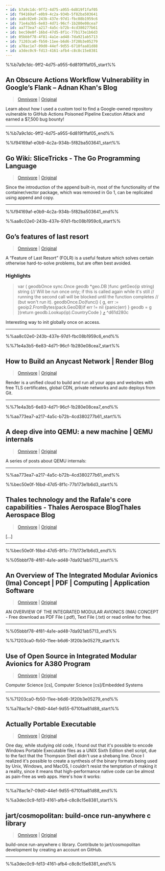 ```yaml
---
- id: b7a9c1dc-9ff2-4d75-a955-6d819f1faf05
- id: f94169af-e0b9-4c2a-934b-5f82ba503641
- id: aa8c02e0-243b-437e-97d1-fbc08b1959c6
- id: 71e4a3b5-6e83-4d71-96cf-1b280e08cea7
- id: aa773ea7-a217-4a5c-b72b-4cd380277b61
- id: bec50e0f-16bd-47d5-8f1c-77b173e1b6d3
- id: 05bbbf78-4f81-4a1e-ad48-7da921ab5713
- id: 71203ca0-fb50-11ee-b6d6-3f20b3e05279
- id: a78ac1e7-09d0-44ef-9d55-6710faa81d88
- id: a3dec0c9-fd13-4161-afb4-c8c8c15e8381
---
```


%%b7a9c1dc-9ff2-4d75-a955-6d819f1faf05_start%%
## An Obscure Actions Workflow Vulnerability in Google’s Flank – Adnan Khan's Blog
> [Omnivore](https://omnivore.app/me/an-obscure-actions-workflow-vulnerability-in-google-s-flank-adna-18eedb5d925)  |  [Original](https://adnanthekhan.com/2024/04/15/an-obscure-actions-workflow-vulnerability-in-googles-flank/)

Learn about how I used a custom tool to find a Google-owned repository vulnerable to GitHub Actions Poisoned Pipeline Execution Attack and earned a $7,500 bug bounty!


---
%%b7a9c1dc-9ff2-4d75-a955-6d819f1faf05_end%%

%%f94169af-e0b9-4c2a-934b-5f82ba503641_start%%
## Go Wiki: SliceTricks - The Go Programming Language
> [Omnivore](https://omnivore.app/me/go-wiki-slice-tricks-the-go-programming-language-18eed554b68)  |  [Original](https://go.dev/wiki/SliceTricks)

Since the introduction of the append built-in, most of the functionality of the container/vector package, which was removed in Go 1, can be replicated using append and copy.


---
%%f94169af-e0b9-4c2a-934b-5f82ba503641_end%%

%%aa8c02e0-243b-437e-97d1-fbc08b1959c6_start%%
## Go’s features of last resort
> [Omnivore](https://omnivore.app/me/go-s-features-of-last-resort-18eec823bc6)  |  [Original](https://www.arp242.net/go-last-resort.html)

A “Feature of Last Resort” (FOLR) is a useful feature which solves certain
otherwise hard-to-solve problems, but are often best avoided.

### Highlights

> var ( geodbOnce sync.Once geodb \*geo.DB )func getGeo(ip string) string {// Will be run once only; if this is called again while it's still // running the second call will be blocked until the function completes // (but won't run it). geodbOnce.Do(func() { g, err := geoip2.FromBytes(pack.GeoDB)if err != nil {panic(err) } geodb = g })return geodb.Lookup(ip).CountryCode } [⤴️](https://omnivore.app/me/go-s-features-of-last-resort-18eec823bc6#d61d280c-6c02-40e7-ab87-8d34e2a5e004)  ^d61d280c

Interesting way to init globally once on access. 


---
%%aa8c02e0-243b-437e-97d1-fbc08b1959c6_end%%

%%71e4a3b5-6e83-4d71-96cf-1b280e08cea7_start%%
## How to Build an Anycast Network | Render Blog
> [Omnivore](https://omnivore.app/me/how-to-build-an-anycast-network-render-blog-18ee7fcc916)  |  [Original](https://render.com/blog/how-to-build-an-anycast-network)

Render is a unified cloud to build and run all your apps and websites with free TLS certificates, global CDN, private networks and auto deploys from Git.


---
%%71e4a3b5-6e83-4d71-96cf-1b280e08cea7_end%%

%%aa773ea7-a217-4a5c-b72b-4cd380277b61_start%%
## A deep dive into QEMU: a new machine | QEMU internals
> [Omnivore](https://omnivore.app/me/a-deep-dive-into-qemu-a-new-machine-qemu-internals-18ee2e0ec2b)  |  [Original](https://airbus-seclab.github.io/qemu_blog/machine.html)

A series of posts about QEMU internals:


---
%%aa773ea7-a217-4a5c-b72b-4cd380277b61_end%%

%%bec50e0f-16bd-47d5-8f1c-77b173e1b6d3_start%%
## Thales technology and the Rafale's core capabilities - Thales Aerospace BlogThales Aerospace Blog
> [Omnivore](https://omnivore.app/me/thales-technology-and-the-rafale-s-core-capabilities-thales-aero-18ee2dbc227)  |  [Original](https://onboard.thalesgroup.com/thales-technology-rafales-core-capabilities/)

[…]


---
%%bec50e0f-16bd-47d5-8f1c-77b173e1b6d3_end%%

%%05bbbf78-4f81-4a1e-ad48-7da921ab5713_start%%
## An Overview of The Integrated Modular Avionics (Ima) Concept | PDF | Computing | Application Software
> [Omnivore](https://omnivore.app/me/an-overview-of-the-integrated-modular-avionics-ima-concept-pdf-c-18ee2e0a2d5)  |  [Original](https://www.scribd.com/document/577727671/AN-OVERVIEW-OF-THE-INTEGRATED-MODULAR-AVIONICS-IMA-CONCEPT)

AN OVERVIEW OF THE INTEGRATED MODULAR AVIONICS (IMA) CONCEPT - Free download as PDF File (.pdf), Text File (.txt) or read online for free.


---
%%05bbbf78-4f81-4a1e-ad48-7da921ab5713_end%%

%%71203ca0-fb50-11ee-b6d6-3f20b3e05279_start%%
## Use of Open Source in Integrated Modular Avionics for A380 Program
> [Omnivore](https://omnivore.app/me/u-7110-a-8-b-2-fb-50-11-ee-b-6-d-6-5-b-5-f-72-ef-787-c-document-18ee2e06651)  |  [Original](https://hal.science/hal-02271237/document)

Computer Science [cs], Computer Science [cs]/Embedded Systems


---
%%71203ca0-fb50-11ee-b6d6-3f20b3e05279_end%%

%%a78ac1e7-09d0-44ef-9d55-6710faa81d88_start%%
## Actually Portable Executable
> [Omnivore](https://omnivore.app/me/actually-portable-executable-18ee262ecf5)  |  [Original](https://justine.lol/ape.html)

One day, while studying old code, I found out that it's possible to
encode Windows Portable Executable files as a UNIX Sixth Edition shell
script, due to the fact that the Thompson Shell didn't use a shebang
line. Once I realized it's possible to create a synthesis of the binary
formats being used by Unix, Windows, and MacOS, I couldn't resist the
temptation of making it a reality, since it means that high-performance
native code can be almost as pain-free as web apps. Here's how it works:


---
%%a78ac1e7-09d0-44ef-9d55-6710faa81d88_end%%

%%a3dec0c9-fd13-4161-afb4-c8c8c15e8381_start%%
## jart/cosmopolitan: build-once run-anywhere c library
> [Omnivore](https://omnivore.app/me/jart-cosmopolitan-build-once-run-anywhere-c-library-18ee262d176)  |  [Original](https://github.com/jart/cosmopolitan?tab=readme-ov-file)

build-once run-anywhere c library. Contribute to jart/cosmopolitan development by creating an account on GitHub.


---
%%a3dec0c9-fd13-4161-afb4-c8c8c15e8381_end%%